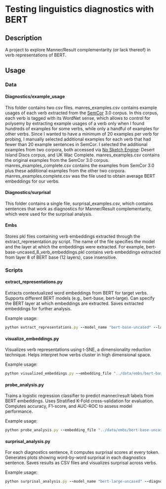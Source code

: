 # Testing linguistics diagnostics with BERT

## Description
A project to explore Manner/Result complementarity (or lack thereof) in verb representations of BERT.


## Usage

### Data

#### Diagnostics/example_usage
This folder contains two csv files. manres_examples.csv contains example usages of each verb extracted from the [SemCor](https://web.eecs.umich.edu/~mihalcea/downloads.html#semcor) 3.0 corpus. In this corpus, each verb is tagged with its WordNet sense, which allows to control for polysemy by extracting example usages of a verb only when  I found hundreds of examples for some verbs, while only a handful of examples for other verbs. Since I wanted to have a minimum of 20 examples per verb for probing, I manually selected additional examples for each verb that had fewer than 20 example sentences in SemCor. I selected the additional examples from two corpora, both accessed via [No Sketch Engine](https://bellatrix.sslmit.unibo.it/noske/public/#dashboard): Desert Island Discs corpus, and UK Wac Complete. manres_examples.csv contains the original examples from the SemCor 3.0 corpus. manres_examples_complete.csv contains the examples from SemCor 3.0 plus these additional examples from the other two corpora. manres_examples.complete.csv was the file used to obtain average BERT embeddings for our verbs.

#### Diagnostics/surprisal
This folder contains a single file, surprisal_examples.csv, which contains sentences that work as diagnostics for Manner/Result complementarity, which were used for the surprisal analysis.

#### Embs
Stores pkl files containing verb embeddings extracted through the extract_representation.py script. The name of the file specifies the model and the layer at which the embeddings were extracted.
For example, bert-base-uncased_8_verb_embeddings.pkl contains verb embeddings extracted from layer 8 of BERT base (12 layers), case insensitive.


### Scripts


#### extract_representations.py
Extracts contextualized word embeddings from BERT for target verbs.
Supports different BERT models (e.g., bert-base, bert-large).
Can specify the BERT layer at which embeddings are extracted.
Saves extracted embeddings for further analysis.

Example usage:
```ruby
python extract_representations.py --model_name "bert-base-uncased" --layer_num 6
```
 

#### visualize_embeddings.py
Visualizes verb representations using t-SNE, a dimensionality reduction technique.
Helps interpret how verbs cluster in high dimensional space.

Example usage:
```ruby
python visualized_embeddings.py --embedding_file "../data/embs/bert-base-uncased_6_verb_embeddings.pkl"
```

#### probe_analysis.py
Trains a logistic regression classifier to predict manner/result labels from BERT embeddings.
Uses Stratified K-Fold cross-validation for evaluation.
Computes accuracy, F1-score, and AUC-ROC to assess model performance.

Example usage:
```ruby
python probe_analysis.py --embedding_file "../data/embs/bert-base-uncased_6_verb_embeddings.pkl" --pca False
```

#### surprisal_analysis.py
For each diagnostics sentence, it computes surprisal scores at every token.
Generates plots showing word-by-word surprisal in each diagnostics sentence.
Saves results as CSV files and visualizes surprisal across verbs.

Example usage:
```ruby
python surprisal_analysis.py --model_name "bert-large-uncased" --diagnostic "object_omission"
```


